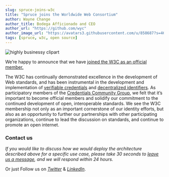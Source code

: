 ```yaml
---
slug: spruce-joins-w3c
title: "Spruce joins the Worldwide Web Consortium"
author: Wayne Change
author_title: Bodega Afficionado and CEO
author_url: "https://github.com/wyc"
author_image_url: "https://avatars3.githubusercontent.com/u/858687?s=460&v=4"
tags: [spruce, w3c, open source]
---
```


![highly businessy clipart](https://miro.medium.com/max/700/0*IdLPC4XR-fd7NgOh)

We’re happy to announce that we have [joined the W3C as an official member.](https://www.w3.org/Consortium/Member/List#xS)

The W3C has continually demonstrated excellence in the development of Web standards, and has been instrumental in the development and implementation of [verifiable credentials](https://www.w3.org/TR/vc-data-model/) and [decentralized identifiers](https://www.w3.org/TR/did-core/). As participatory members of the [Credentials Community Group](https://www.w3.org/community/credentials/), we felt that it’s important to become official members and solidify our commitment to the continued development of open, interoperable standards. We see the W3C membership not only as an important cornerstone of our identity efforts, but also as an opportunity to further our partnerships with other participating organizations, continue to lead the discussion on standards, and continue to promote an open internet.

### Contact us

*If you would like to discuss how we would deploy the architecture described above for a specific use case, please take 30 seconds to* [*leave us a message*](https://www.spruceid.com/contact)*, and we will respond within 24 hours.* 

Or just Follow us on [*Twitter*](https://twitter.com/sprucesystems) & [*LinkedIn*](https://www.linkedin.com/company/sprucesystemsinc).